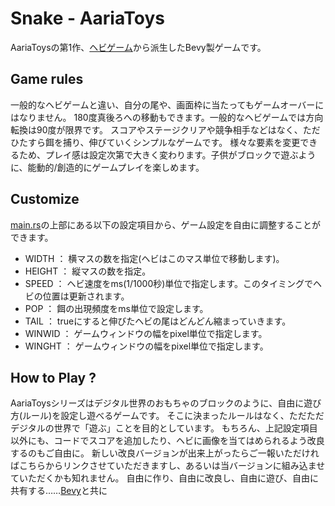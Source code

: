 # Snake - AariaToys
AariaToysの第1作、[ヘビゲーム](https://github.com/marcusbuffett/bevy_snake)から派生したBevy製ゲームです。

## Game rules
一般的なヘビゲームと違い、自分の尾や、画面枠に当たってもゲームオーバーにはなりません。
180度真後ろへの移動もできます。一般的なヘビゲームでは方向転換は90度が限界です。
スコアやステージクリアや競争相手などはなく、ただひたすら餌を捕り、伸びていくシンプルなゲームです。
様々な要素を変更できるため、プレイ感は設定次第で大きく変わります。子供がブロックで遊ぶように、能動的/創造的にゲームプレイを楽しめます。

## Customize
[main.rs](https://github.com/Aariar/snake/blob/main/src/main.rs)の上部にある以下の設定項目から、ゲーム設定を自由に調整することができます。

- WIDTH ： 横マスの数を指定(ヘビはこのマス単位で移動します)。
- HEIGHT ： 縦マスの数を指定。
- SPEED ： ヘビ速度をms(1/1000秒)単位で指定します。このタイミングでヘビの位置は更新されます。
- POP ： 餌の出現頻度をms単位で設定します。
- TAIL ： trueにすると伸びたヘビの尾はどんどん縮まっていきます。
- WINWID ： ゲームウィンドウの幅をpixel単位で指定します。
- WINGHT ： ゲームウィンドウの幅をpixel単位で指定します。

## How to Play ?
AariaToysシリーズはデジタル世界のおもちゃのブロックのように、自由に遊び方(ルール)を設定し遊べるゲームです。
そこに決まったルールはなく、ただただデジタルの世界で「遊ぶ」ことを目的としています。
もちろん、上記設定項目以外にも、コードでスコアを追加したり、ヘビに画像を当てはめられるよう改良するのもご自由に。
新しい改良バージョンが出来上がったらご一報いただければこちらからリンクさせていただきますし、あるいは当バージョンに組み込ませていただくかも知れません。
自由に作り、自由に改良し、自由に遊び、自由に共有する……[Bevy](https://bevyengine.org/)と共に
